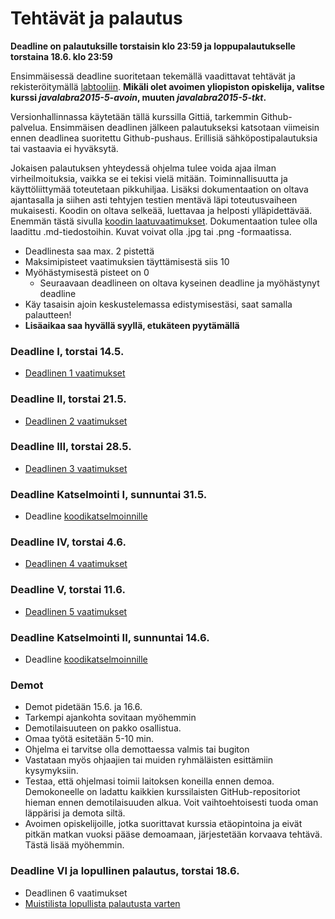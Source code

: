 ﻿# Tehtävät ja palautus

**Deadline on palautuksille torstaisin klo 23:59 ja loppupalautukselle torstaina 18.6. klo 23:59**

Ensimmäisessä deadline suoritetaan tekemällä vaadittavat tehtävät ja rekisteröitymällä [labtooliin](http://tktl-labtool.herokuapp.com/register). **Mikäli olet avoimen yliopiston opiskelija, valitse kurssi _javalabra2015-5-avoin_, muuten _javalabra2015-5-tkt_.**

Versionhallinnassa käytetään tällä kurssilla Gittiä, tarkemmin Github-palvelua. Ensimmäisen deadlinen jälkeen palautukseksi katsotaan viimeisin ennen deadlinea suoritettu Github-pushaus. Erillisiä sähköpostipalautuksia tai vastaavia ei hyväksytä.

Jokaisen palautuksen yhteydessä ohjelma tulee voida ajaa ilman virheilmoituksia, vaikka se ei tekisi vielä mitään. Toiminnallisuutta ja käyttöliittymää toteutetaan pikkuhiljaa. Lisäksi dokumentaation  on oltava ajantasalla ja siihen asti tehtyjen testien mentävä läpi toteutusvaiheen mukaisesti. Koodin on oltava selkeää, luettavaa ja helposti ylläpidettävää. Enemmän tästä sivulla [koodin laatuvaatimukset](Koodin-laatuvaatimukset.md). Dokumentaation tulee olla laadittu .md-tiedostoihin. Kuvat voivat olla .jpg tai .png -formaatissa.

* Deadlinesta saa max. 2 pistettä
* Maksimipisteet vaatimuksien täyttämisestä siis 10
* Myöhästymisestä pisteet on 0
  * Seuraavaan deadlineen on oltava kyseinen deadline ja myöhästynyt deadline
* Käy tasaisin ajoin keskustelemassa edistymisestäsi, saat samalla palautteen!
* **Lisäaikaa saa hyvällä syyllä, etukäteen pyytämällä**

### Deadline I, torstai 14.5.
* [Deadlinen 1 vaatimukset](Deadline-1.md)

### Deadline II, torstai 21.5.
* [Deadlinen 2 vaatimukset](Deadline-2.md)

### Deadline III, torstai 28.5.
* [Deadlinen 3 vaatimukset](Deadline-3.md)

### Deadline Katselmointi I, sunnuntai 31.5.
* Deadline [koodikatselmoinnille](Koodikatselmointi.md)

### Deadline IV, torstai 4.6.
* [Deadlinen 4 vaatimukset](Deadline-4.md)

### Deadline V, torstai 11.6.
* [Deadlinen 5 vaatimukset](Deadline-5.md)

### Deadline Katselmointi II, sunnuntai 14.6.
* Deadline [koodikatselmoinnille](Koodikatselmointi.md)


### Demot

* Demot pidetään 15.6. ja 16.6.
* Tarkempi ajankohta sovitaan myöhemmin
* Demotilaisuuteen on pakko osallistua.
* Omaa työtä esitetään 5-10 min. 
* Ohjelma ei tarvitse olla demottaessa valmis tai bugiton
* Vastataan myös ohjaajien tai muiden ryhmäläisten esittämiin kysymyksiin.
* Testaa, että ohjelmasi toimii laitoksen koneilla ennen demoa. Demokoneelle on ladattu kaikkien kurssilaisten GitHub-repositoriot hieman ennen demotilaisuuden alkua. Voit vaihtoehtoisesti tuoda oman läppärisi ja demota siltä.
* Avoimen opiskelijoille, jotka suorittavat kurssia etäopintoina ja eivät pitkän matkan vuoksi pääse demoamaan, järjestetään korvaava tehtävä. Tästä lisää myöhemmin. 

### Deadline VI ja lopullinen palautus, torstai 18.6.
* Deadlinen 6 vaatimukset
* [Muistilista lopullista palautusta varten](Muistilista.md)
